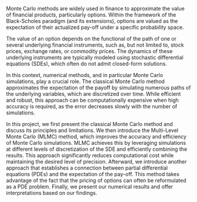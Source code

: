 Monte Carlo methods are widely used in finance to approximate the value of financial products, particularly options. 
Within the framework of the Black-Scholes paradigm (and its extensions), options are valued as the expectation of their actualized pay-off under a specific probability space.

The value of an option depends on the functional of the path of one or several underlying financial instruments, such as, but not limited to, stock prices, exchange rates, or commodity prices. 
The dynamics of these underlying instruments are typically modeled using stochastic differential equations (SDEs), which often do not admit closed-form solutions.

In this context, numerical methods, and in particular Monte Carlo simulations, play a crucial role. 
The classical Monte Carlo method approximates the expectation of the payoff by simulating numerous paths of the underlying variables, which are discretized over time. 
While efficient and robust, this approach can be computationally expensive when high accuracy is required, as the error decreases slowly with the number of simulations.

In this project, we first present the classical Monte Carlo method and discuss its principles and limitations. 
We then introduce the Multi-Level Monte Carlo (MLMC) method, which improves the accuracy and efficiency of Monte Carlo simulations. 
MLMC achieves this by leveraging simulations at different levels of discretization of the SDE and efficiently combining the results. 
This approach significantly reduces computational cost while maintaining the desired level of precision. Afterward, we introduce another approach that establishes a connection between partial differential equations (PDEs) and the expectation of the pay-off. 
This method takes advantage of the fact that the pricing of options can often be reformulated as a PDE problem. Finally, we present our numerical results and offer interpretations based on our findings.
